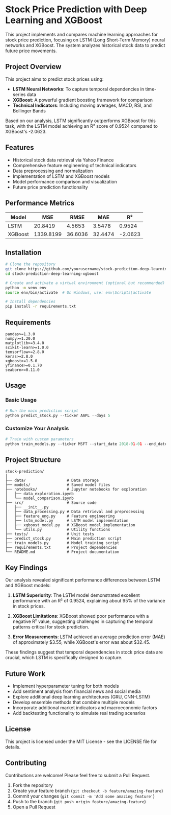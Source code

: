 # Stock Price Prediction with Deep Learning and XGBoost

This project implements and compares machine learning approaches for stock price prediction, focusing on LSTM (Long Short-Term Memory) neural networks and XGBoost. The system analyzes historical stock data to predict future price movements.

## Project Overview

This project aims to predict stock prices using:
- **LSTM Neural Networks**: To capture temporal dependencies in time-series data
- **XGBoost**: A powerful gradient boosting framework for comparison
- **Technical Indicators**: Including moving averages, MACD, RSI, and Bollinger Bands

Based on our analysis, LSTM significantly outperforms XGBoost for this task, with the LSTM model achieving an R² score of 0.9524 compared to XGBoost's -2.0623.

## Features

- Historical stock data retrieval via Yahoo Finance
- Comprehensive feature engineering of technical indicators
- Data preprocessing and normalization
- Implementation of LSTM and XGBoost models
- Model performance comparison and visualization
- Future price prediction functionality

## Performance Metrics

| Model   | MSE      | RMSE    | MAE     | R²       |
|---------|----------|---------|---------|----------|
| LSTM    | 20.8419  | 4.5653  | 3.5478  | 0.9524   |
| XGBoost | 1339.8199| 36.6036 | 32.4474 | -2.0623  |

## Installation

```bash
# Clone the repository
git clone https://github.com/yourusername/stock-prediction-deep-learning-xgboost.git
cd stock-prediction-deep-learning-xgboost

# Create and activate a virtual environment (optional but recommended)
python -m venv env
source env/bin/activate  # On Windows, use: env\Scripts\activate

# Install dependencies
pip install -r requirements.txt
```

## Requirements

```
pandas>=1.3.0
numpy>=1.20.0
matplotlib>=3.4.0
scikit-learn>=1.0.0
tensorflow>=2.8.0
keras>=2.8.0
xgboost>=1.5.0
yfinance>=0.1.70
seaborn>=0.11.0
```

## Usage

### Basic Usage

```python
# Run the main prediction script
python predict_stock.py --ticker AAPL --days 5
```

### Customize Your Analysis

```python
# Train with custom parameters
python train_models.py --ticker MSFT --start_date 2018-01-01 --end_date 2023-01-01 --lstm_units 100 --xgb_depth 8
```

## Project Structure

```
stock-prediction/
│
├── data/                  # Data storage
├── models/                # Saved model files
├── notebooks/             # Jupyter notebooks for exploration
│   ├── data_exploration.ipynb
│   └── model_comparison.ipynb
├── src/                   # Source code
│   ├── __init__.py
│   ├── data_processing.py # Data retrieval and preprocessing
│   ├── feature_eng.py     # Feature engineering
│   ├── lstm_model.py      # LSTM model implementation
│   ├── xgboost_model.py   # XGBoost model implementation
│   └── utils.py           # Utility functions
├── tests/                 # Unit tests
├── predict_stock.py       # Main prediction script
├── train_models.py        # Model training script
├── requirements.txt       # Project dependencies
└── README.md              # Project documentation
```

## Key Findings

Our analysis revealed significant performance differences between LSTM and XGBoost models:

1. **LSTM Superiority**: The LSTM model demonstrated excellent performance with an R² of 0.9524, explaining about 95% of the variance in stock prices.

2. **XGBoost Limitations**: XGBoost showed poor performance with a negative R² value, suggesting challenges in capturing the temporal patterns critical for stock prediction.

3. **Error Measurements**: LSTM achieved an average prediction error (MAE) of approximately $3.55, while XGBoost's error was about $32.45.

These findings suggest that temporal dependencies in stock price data are crucial, which LSTM is specifically designed to capture.

## Future Work

- Implement hyperparameter tuning for both models
- Add sentiment analysis from financial news and social media
- Explore additional deep learning architectures (GRU, CNN-LSTM)
- Develop ensemble methods that combine multiple models
- Incorporate additional market indicators and macroeconomic factors
- Add backtesting functionality to simulate real trading scenarios

## License

This project is licensed under the MIT License - see the LICENSE file for details.

## Contributing

Contributions are welcome! Please feel free to submit a Pull Request.

1. Fork the repository
2. Create your feature branch (`git checkout -b feature/amazing-feature`)
3. Commit your changes (`git commit -m 'Add some amazing feature'`)
4. Push to the branch (`git push origin feature/amazing-feature`)
5. Open a Pull Request
